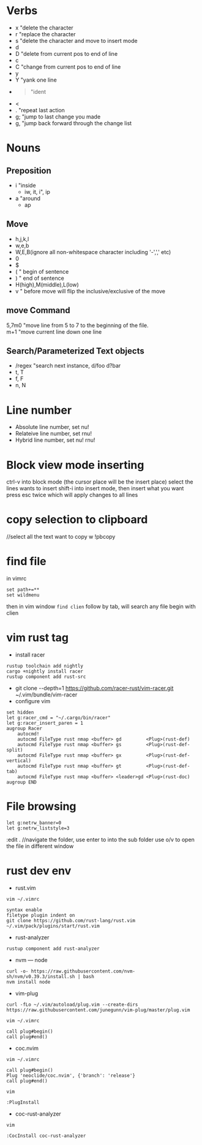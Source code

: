 # Verbs
- x "delete the character
- r "replace the character
- s "delete the character and move to insert mode
- d
- D "delete from current pos to end of line
- c
- C "change from current pos to end of line
- y
- Y "yank one line
- > "ident
- <
- . "repeat last action
- g; "jump to last change you made
- g, "jump back forward through the change list
# Nouns 
## Preposition
- i "inside
  - iw, it, i", ip
- a "around
  - ap

## Move 
- h,j,k,l
- w,e,b
- W,E,B(ignore all non-whitespace character including '-',',' etc) 
- 0
- $ 
- ( " begin of sentence
- ) " end of sentence
- H(high),M(middle),L(low)
- v " before move will flip the inclusive/exclusive of the move

## move Command
5,7m0 "move line from 5 to 7 to the beginning of the file.   
m+1   "move current line down one line

## Search/Parameterized Text objects
- /regex  "search next instance, d/foo d?bar
- t, T
- f, F
- n, N

# Line number
- Absolute line number, set nu!
- Relateive line number, set rnu!
- Hybrid line number, set nu! rnu!

# Block view mode inserting
ctrl-v into block mode (the cursor place will be the insert place)
select the lines wants to insert
shift-i into insert mode, then insert what you want
press esc twice which will apply changes to all lines

# copy selection to clipboard
//select all the text want to copy
w !pbcopy

# find file 
in vimrc
```text
set path+=**
set wildmenu
```

then in vim window
`find clien` follow by tab, will search any file begin with clien

# vim rust tag
- install racer
```shell
rustup toolchain add nightly
cargo +nightly install racer
rustup component add rust-src
```
- git clone --depth=1 https://github.com/racer-rust/vim-racer.git ~/.vim/bundle/vim-racer
- configure vim
```text
set hidden
let g:racer_cmd = "~/.cargo/bin/racer"
let g:racer_insert_paren = 1
augroup Racer
    autocmd!
    autocmd FileType rust nmap <buffer> gd         <Plug>(rust-def)
    autocmd FileType rust nmap <buffer> gs         <Plug>(rust-def-split)
    autocmd FileType rust nmap <buffer> gx         <Plug>(rust-def-vertical)
    autocmd FileType rust nmap <buffer> gt         <Plug>(rust-def-tab)
    autocmd FileType rust nmap <buffer> <leader>gd <Plug>(rust-doc)
augroup END
```

# File browsing
```text
let g:netrw_banner=0
let g:netrw_liststyle=3
```
:edit . //navigate the folder, use enter to into the sub folder
use o/v to open the file in different window

# rust dev env
- rust.vim
```shell
vim ~/.vimrc

syntax enable
filetype plugin indent on
git clone https://github.com/rust-lang/rust.vim ~/.vim/pack/plugins/start/rust.vim
```
- rust-analyzer
```shell
rustup component add rust-analyzer
```
- nvm — node
```shell
curl -o- https://raw.githubusercontent.com/nvm-sh/nvm/v0.39.3/install.sh | bash
nvm install node
```
- vim-plug
```shell
curl -fLo ~/.vim/autoload/plug.vim --create-dirs https://raw.githubusercontent.com/junegunn/vim-plug/master/plug.vim

vim ~/.vimrc

call plug#begin()
call plug#end()
```
- coc.nvim
```shell
vim ~/.vimrc

call plug#begin()
Plug 'neoclide/coc.nvim', {'branch': 'release'}
call plug#end()

vim

:PlugInstall
```

- coc-rust-analyzer
```shell
vim

:CocInstall coc-rust-analyzer
```
